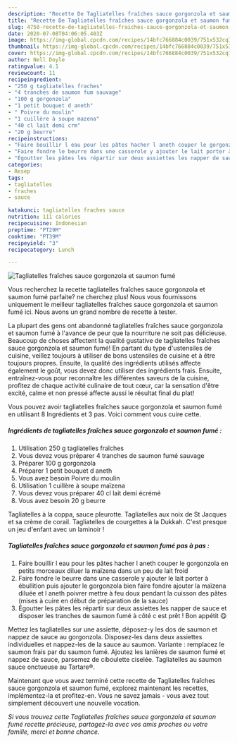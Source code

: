 ```yaml
---
description: "Recette De Tagliatelles fraîches sauce gorgonzola et saumon fumé"
title: "Recette De Tagliatelles fraîches sauce gorgonzola et saumon fumé"
slug: 4750-recette-de-tagliatelles-fraiches-sauce-gorgonzola-et-saumon-fume
date: 2020-07-08T04:06:05.403Z
image: https://img-global.cpcdn.com/recipes/14bfc766884c0039/751x532cq70/tagliatelles-fraiches-sauce-gorgonzola-et-saumon-fume-photo-principale-de-la-recette.jpg
thumbnail: https://img-global.cpcdn.com/recipes/14bfc766884c0039/751x532cq70/tagliatelles-fraiches-sauce-gorgonzola-et-saumon-fume-photo-principale-de-la-recette.jpg
cover: https://img-global.cpcdn.com/recipes/14bfc766884c0039/751x532cq70/tagliatelles-fraiches-sauce-gorgonzola-et-saumon-fume-photo-principale-de-la-recette.jpg
author: Nell Doyle
ratingvalue: 4.1
reviewcount: 11
recipeingredient:
- "250 g tagliatelles fraches"
- "4 tranches de saumon fum sauvage"
- "100 g gorgonzola"
- "1 petit bouquet d aneth"
- " Poivre du moulin"
- "1 cuillère à soupe mazena"
- "40 cl lait demi crm"
- "20 g beurre"
recipeinstructions:
- "Faire bouillir l eau pour les pâtes hacher l aneth couper le gorgonzola en petits morceaux diluer la maïzena dans un peu de lait froid"
- "Faire fondre le beurre dans une casserole y ajouter le lait porter à ébullition puis ajouter le gorgonzola bien faire fondre ajouter la maïzena diluée et l aneth poivrer mettre à feu doux pendant la cuisson des pâtes (mises à cuire en début de préparation de la sauce)"
- "Égoutter les pâtes les répartir sur deux assiettes les napper de sauce et disposer les tranches de saumon fumé à côté c est prêt ! Bon appétit 😋"
categories:
- Resep
tags:
- tagliatelles
- fraches
- sauce

katakunci: tagliatelles fraches sauce 
nutrition: 111 calories
recipecuisine: Indonesian
preptime: "PT29M"
cooktime: "PT39M"
recipeyield: "3"
recipecategory: Lunch

---
```



![Tagliatelles fraîches sauce gorgonzola et saumon fumé](https://img-global.cpcdn.com/recipes/14bfc766884c0039/751x532cq70/tagliatelles-fraiches-sauce-gorgonzola-et-saumon-fume-photo-principale-de-la-recette.jpg)

Vous recherchez la recette tagliatelles fraîches sauce gorgonzola et saumon fumé parfaite? ne cherchez plus! Nous vous fournissons uniquement le meilleur tagliatelles fraîches sauce gorgonzola et saumon fumé ici. Nous avons un grand nombre de recette à tester.

La plupart des gens ont abandonné tagliatelles fraîches sauce gorgonzola et saumon fumé à l'avance de peur que la nourriture ne soit pas délicieuse. Beaucoup de choses affectent la qualité gustative de tagliatelles fraîches sauce gorgonzola et saumon fumé! En partant du type d'ustensiles de cuisine, veillez toujours à utiliser de bons ustensiles de cuisine et à être toujours propres. Ensuite, la qualité des ingrédients utilisés affecte également le goût, vous devez donc utiliser des ingrédients frais. Ensuite, entraînez-vous pour reconnaître les différentes saveurs de la cuisine, profitez de chaque activité culinaire de tout cœur, car la sensation d'être excité, calme et non pressé affecte aussi le résultat final du plat!

<!--inarticleads1-->

Vous pouvez avoir tagliatelles fraîches sauce gorgonzola et saumon fumé en utilisant 8 Ingrédients et 3 pas. Voici comment vous cuire cette.

##### Ingrédients de tagliatelles fraîches sauce gorgonzola et saumon fumé :

1. Utilisation 250 g tagliatelles fraîches
1. Vous devez vous préparer 4 tranches de saumon fumé sauvage
1. Préparer 100 g gorgonzola
1. Préparer 1 petit bouquet d aneth
1. Vous avez besoin  Poivre du moulin
1. Utilisation 1 cuillère à soupe maïzena
1. Vous devez vous préparer 40 cl lait demi écrémé
1. Vous avez besoin 20 g beurre


Tagliatelles à la coppa, sauce pleurotte. Tagliatelles aux noix de St Jacques et sa crème de corail. Tagliatelles de courgettes à la Dukkah. C&#39;est presque un jeu d&#39;enfant avec un laminoir ! 

<!--inarticleads2-->

##### Tagliatelles fraîches sauce gorgonzola et saumon fumé pas à pas :

1. Faire bouillir l eau pour les pâtes hacher l aneth couper le gorgonzola en petits morceaux diluer la maïzena dans un peu de lait froid
1. Faire fondre le beurre dans une casserole y ajouter le lait porter à ébullition puis ajouter le gorgonzola bien faire fondre ajouter la maïzena diluée et l aneth poivrer mettre à feu doux pendant la cuisson des pâtes (mises à cuire en début de préparation de la sauce)
1. Égoutter les pâtes les répartir sur deux assiettes les napper de sauce et disposer les tranches de saumon fumé à côté c est prêt ! Bon appétit 😋


Mettez les tagliatelles sur une assiette, déposez-y les dos de saumon et nappez de sauce au gorgonzola. Disposez-les dans deux assiettes individuelles et nappez-les de la sauce au saumon. Variante : remplacez le saumon frais par du saumon fumé. Ajoutez les lanières de saumon fumé et nappez de sauce, parsemez de ciboulette ciselée. Tagliatelles au saumon sauce onctueuse au Tartare®. 

<!--inarticleads1-->

<p>
Maintenant que vous avez terminé cette recette de Tagliatelles fraîches sauce gorgonzola et saumon fumé, explorez maintenant les recettes, implémentez-la et profitez-en. Vous ne savez jamais - vous avez tout simplement découvert une nouvelle vocation.
</p>

<p>
<i>Si vous trouvez cette Tagliatelles fraîches sauce gorgonzola et saumon fumé recette précieuse, partagez-la avec vos amis proches ou votre famille, merci et bonne chance.</i>
</p>
